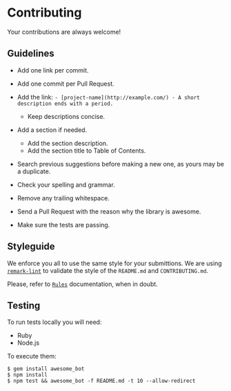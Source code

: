 # Contributing

<!--lint disable alphabetize-lists-->

Your contributions are always welcome!

## Guidelines

- Add one link per commit.

- Add one commit per Pull Request.

- Add the link: `- [project-name](http://example.com/) - A short description ends with a period.`

  - Keep descriptions concise.

- Add a section if needed.

  - Add the section description.
  - Add the section title to Table of Contents.

- Search previous suggestions before making a new one, as yours may be a duplicate.

- Check your spelling and grammar.

- Remove any trailing whitespace.

- Send a Pull Request with the reason why the library is awesome.

- Make sure the tests are passing.

## Styleguide

We enforce you all to use the same style for your submittions.
We are using [`remark-lint`](https://github.com/wooorm/remark-lint) to validate the style of the `README.md` and `CONTRIBUTING.md`.

Please, refer to [`Rules`](https://github.com/wooorm/remark-lint/blob/master/doc/rules.md) documentation, when in doubt.

## Testing

To run tests locally you will need:

- Ruby
- Node.js

To execute them:

```shell
$ gem install awesome_bot
$ npm install
$ npm test && awesome_bot -f README.md -t 10 --allow-redirect
```
